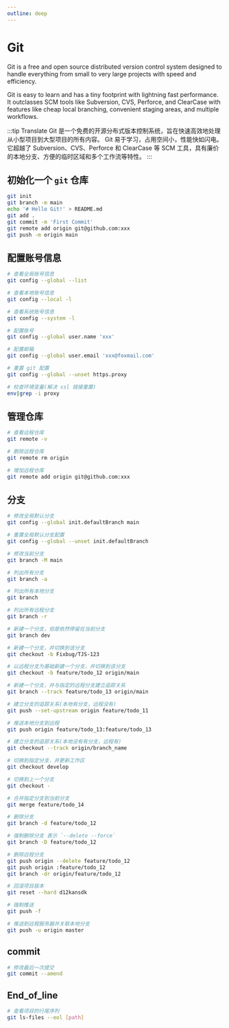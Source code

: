 ```yaml
---
outline: deep
---
```


# Git

Git is a free and open source distributed version control system designed to handle everything from small to very large projects with speed and efficiency.

Git is easy to learn and has a tiny footprint with lightning fast performance. It outclasses SCM tools like Subversion, CVS, Perforce, and ClearCase with features like cheap local branching, convenient staging areas, and multiple workflows.

:::tip Translate
Git 是一个免费的开源分布式版本控制系统，旨在快速高效地处理从小型项目到大型项目的所有内容。 Git 易于学习，占用空间小，性能快如闪电。 它超越了 Subversion、CVS、Perforce 和 ClearCase 等 SCM 工具，具有廉价的本地分支、方便的临时区域和多个工作流等特性。
:::

## 初始化一个 `git` 仓库

```sh
git init
git branch -m main
echo '# Hello Git!' > README.md
git add .
git commit -m 'First Commit'
git remote add origin git@github.com:xxx
git push -m origin main
```

## 配置账号信息

```sh
# 查看全局账号信息
git config --global --list

# 查看本地账号信息
git config --local -l

# 查看系统账号信息
git config --system -l

# 配置账号
git config --global user.name 'xxx'

# 配置邮箱
git config --global user.email 'xxx@foxmail.com'

# 重置 git 配置
git config --global --unset https.proxy

# 检查环境变量(解决 ssl 链接重置)
env|grep -i proxy
```

## 管理仓库

```sh
# 查看远程仓库
git remote -v

# 删除远程仓库
git remote rm origin

# 增加远程仓库
git remote add origin git@github.com:xxx
```

## 分支

```sh
# 修改全局默认分支
git config --global init.defaultBranch main

# 重置全局默认分支配置
git config --global --unset init.defaultBranch

# 修改当前分支
git branch -M main

# 列出所有分支
git branch -a

# 列出所有本地分支
git branch

# 列出所有远程分支
git branch -r

# 新建一个分支，但是依然停留在当前分支
git branch dev

# 新建一个分支，并切换到该分支
git checkout -b Fixbug/TJS-123

# 以远程分支为基础新建一个分支，并切换到该分支
git checkout -b feature/todo_12 origin/main

# 新建一个分支，并与指定的远程分支建立追踪关系
git branch --track feature/todo_13 origin/main

# 建立分支的追踪关系(本地有分支，远程没有)
git push --set-upstream origin feature/todo_11

# 推送本地分支到远程
git push origin feature/todo_13:feature/todo_13

# 建立分支的追踪关系(本地没有有分支，远程有)
git checkout --track origin/branch_name

# 切换到指定分支，并更新工作区
git checkout develop

# 切换到上一个分支
git checkout -

# 合并指定分支到当前分支
git merge feature/todo_14

# 删除分支
git branch -d feature/todo_12

# 强制删除分支 表示 `--delete --force`
git branch -D feature/todo_12

# 删除远程分支
git push origin --delete feature/todo_12
git push origin :feature/todo_12
git branch -dr origin/feature/todo_12

# 回滚项目版本
git reset --hard d12kansdk

# 强制推送
git push -f

# 推送到远程服务器并关联本地分支
git push -u origin master
```

## commit

```sh
# 修改最后一次提交
git commit --amend
```

## End_of_line

```sh
# 查看项目的行尾序列
git ls-files --eol [path]
```
